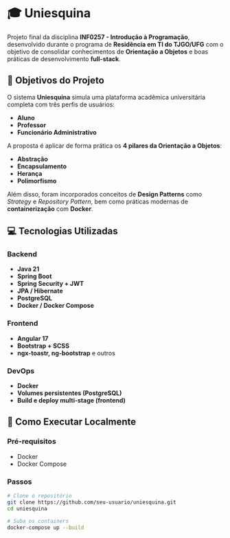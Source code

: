 # 🎓 Uniesquina

Projeto final da disciplina **INF0257 - Introdução à Programação**, desenvolvido durante o programa de **Residência em TI do TJGO/UFG** com o objetivo de consolidar conhecimentos de **Orientação a Objetos** e boas práticas de desenvolvimento **full-stack**.

## 🧠 Objetivos do Projeto

O sistema **Uniesquina** simula uma plataforma acadêmica universitária completa com três perfis de usuários:

- **Aluno**
- **Professor**
- **Funcionário Administrativo**

A proposta é aplicar de forma prática os **4 pilares da Orientação a Objetos**:
- **Abstração**
- **Encapsulamento**
- **Herança**
- **Polimorfismo**

Além disso, foram incorporados conceitos de **Design Patterns** como *Strategy* e *Repository Pattern*, bem como práticas modernas de **containerização** com **Docker**.

## 💻 Tecnologias Utilizadas

### Backend
- **Java 21**
- **Spring Boot**
- **Spring Security + JWT**
- **JPA / Hibernate**
- **PostgreSQL**
- **Docker / Docker Compose**

### Frontend
- **Angular 17**
- **Bootstrap + SCSS**
- **ngx-toastr, ng-bootstrap** e outros

### DevOps
- **Docker**
- **Volumes persistentes (PostgreSQL)**
- **Build e deploy multi-stage (frontend)**

## 🚀 Como Executar Localmente

### Pré-requisitos
- Docker
- Docker Compose

### Passos

```bash
# Clone o repositório
git clone https://github.com/seu-usuario/uniesquina.git
cd uniesquina

# Suba os containers
docker-compose up --build

